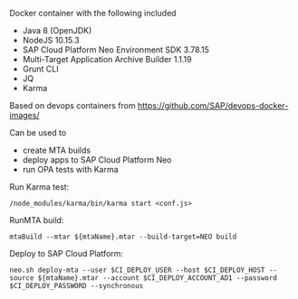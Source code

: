 Docker container with the following included

- Java 8 (OpenJDK)
- NodeJS 10.15.3
- SAP Cloud Platform Neo Environment SDK 3.78.15
- Multi-Target Application Archive Builder 1.1.19
- Grunt CLI
- JQ
- Karma

Based on devops containers from https://github.com/SAP/devops-docker-images/

Can be used to 
- create MTA builds 
- deploy apps to SAP Cloud Platform Neo 
- run OPA tests with Karma

Run Karma test:

```/node_modules/karma/bin/karma start <conf.js>```

RunMTA build:

```mtaBuild --mtar ${mtaName}.mtar --build-target=NEO build```

Deploy to SAP Cloud Platform:

```neo.sh deploy-mta --user $CI_DEPLOY_USER --host $CI_DEPLOY_HOST --source ${mtaName}.mtar --account $CI_DEPLOY_ACCOUNT_AD1 --password $CI_DEPLOY_PASSWORD --synchronous```